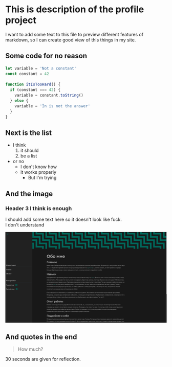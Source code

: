 [mainimage]: https://images.unsplash.com/photo-1651784011426-7248cb26b11f?ixlib=rb-1.2.1&ixid=MnwxMjA3fDB8MHxwaG90by1wYWdlfHx8fGVufDB8fHx8&auto=format&fit=crop&w=1470&q=80 'Alt main image text'

# This is description of the profile project

I want to add some text to this file to preview different features of markdown, so I can create good view of this things in my site.

## Some code for no reason

```typescript
let variable = 'Not a constant'
const constant = 42

function itIsTooHard() {
  if (constant === 42) {
    variable = constant.toString()
  } else {
    variable = 'In is not the answer'
  }
}
```

## Next is the list

- I think
  1. it should
  2. be a list
- or no
  - I don't know how
  - it works properly
    - But I'm trying

## And the image

### Header 3 I think is enough

I should add some text here so it doesn't look like fuck.\
I don't understand

![alt text](https://raw.githubusercontent.com/crawraps/profile/master/descriptions/images/test.jpg 'Alt text')

## And quotes in the end

> How much?

30 seconds are given for reflection.
